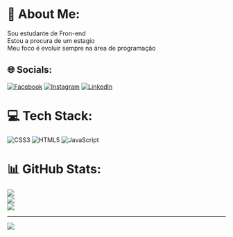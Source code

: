 # 💫 About Me:
Sou estudante de Fron-end<br>Estou a procura de um estagio<br>Meu foco é evoluir sempre na área de programação<br>


## 🌐 Socials:
[![Facebook](https://img.shields.io/badge/Facebook-%231877F2.svg?logo=Facebook&logoColor=white)](https://facebook.com/https://www.facebook.com/tayllan.hugo) [![Instagram](https://img.shields.io/badge/Instagram-%23E4405F.svg?logo=Instagram&logoColor=white)](https://instagram.com/tayllanhugo_) [![LinkedIn](https://img.shields.io/badge/LinkedIn-%230077B5.svg?logo=linkedin&logoColor=white)](https://linkedin.com/in/https://www.linkedin.com/in/tayllan-hugo-775262132/) 

# 💻 Tech Stack:
![CSS3](https://img.shields.io/badge/css3-%231572B6.svg?style=for-the-badge&logo=css3&logoColor=white) ![HTML5](https://img.shields.io/badge/html5-%23E34F26.svg?style=for-the-badge&logo=html5&logoColor=white) ![JavaScript](https://img.shields.io/badge/javascript-%23323330.svg?style=for-the-badge&logo=javascript&logoColor=%23F7DF1E)
# 📊 GitHub Stats:
![](https://github-readme-stats.vercel.app/api?username=Tayllanhugo&theme=tokyonight&hide_border=false&include_all_commits=true&count_private=false)<br/>
![](https://github-readme-streak-stats.herokuapp.com/?user=Tayllanhugo&theme=tokyonight&hide_border=false)<br/>
![](https://github-readme-stats.vercel.app/api/top-langs/?username=Tayllanhugo&theme=tokyonight&hide_border=false&include_all_commits=true&count_private=false&layout=compact)

---
[![](https://visitcount.itsvg.in/api?id=Tayllanhugo&icon=0&color=0)](https://visitcount.itsvg.in)

<!-- Proudly created with GPRM ( https://gprm.itsvg.in ) -->